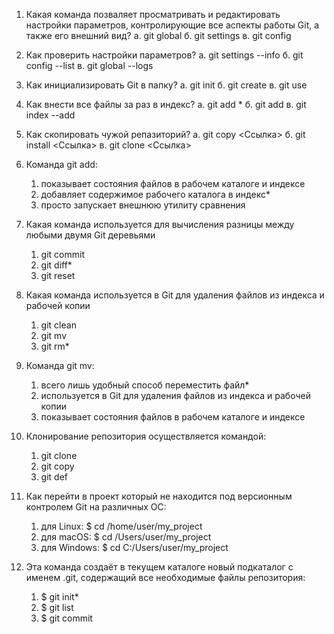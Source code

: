 1) Какая команда позваляет просматривать и редактировать настройки параметров, контролирующие все аспекты работы Git, а также его внешний вид?
а. git global
б. git settings
в. git config
2) Как проверить настройки параметров?
а. git settings --info
б. git config --list
в. git global --logs
3) Как инициализировать Git в папку?
а. git init
б. git create
в. git use
4) Как внести все файлы за раз в индекс?
а. git add *
б. git add
в. git index --add
5) Как скопировать чужой репазиторий?
а. git copy <Ссылка>
б. git install <Ссылка>
в. git clone <Ссылка>

1) Команда git add:
    1. показывает состояния файлов в рабочем каталоге и индексе
    2. добавляет содержимое рабочего каталога в индекс*
    3. просто запускает внешнюю утилиту сравнения

2) Какая команда используется для вычисления разницы между любыми двумя Git деревьями
    1. git commit
    2. git diff*
    3. git reset

3) Какая команда используется в Git для удаления файлов из индекса и рабочей копии
    1. git clean
    2. git mv
    3. git rm*

4) Команда git mv:
    1. всего лишь удобный способ переместить файл*
    2. используется в Git для удаления файлов из индекса и рабочей копии
    3. показывает состояния файлов в рабочем каталоге и индексе

5) Клонирование репозитория осуществляется командой:
    1. git clone <url>
    2. git copy <url>
    3. git def <url>

6) Как перейти в проект который не находится под версионным контролем Git на различных ОС:
    1. для Linux: $ cd /home/user/my_project
    2. для macOS: $ сd /Users/user/my_project
    3. для Windows: $ cd C:/Users/user/my_project
7) Эта команда создаёт в текущем каталоге новый подкаталог с именем .git, содержащий все необходимые файлы репозитория:
    1. $ git init*
    2. $ git list
    3. $ git commit
